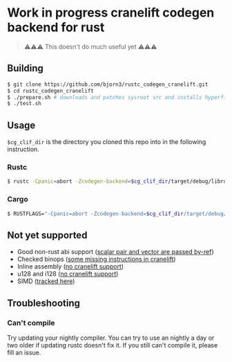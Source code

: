 # Work in progress cranelift codegen backend for rust

> ⚠⚠⚠ This doesn't do much useful yet ⚠⚠⚠

## Building

```bash
$ git clone https://github.com/bjorn3/rustc_codegen_cranelift.git
$ cd rustc_codegen_cranelift
$ ./prepare.sh # downloads and patches sysroot src and installs hyperfine for benchmarking
$ ./test.sh
```

## Usage

`$cg_clif_dir` is the directory you cloned this repo into in the following instruction.

### Rustc

```bash
$ rustc -Cpanic=abort -Zcodegen-backend=$cg_clif_dir/target/debug/librustc_codegen_cranelift.so my_crate.rs
```

### Cargo

```bash
$ RUSTFLAGS="-Cpanic=abort -Zcodegen-backend=$cg_clif_dir/target/debug/librustc_codegen_cranelift.dylib --sysroot $cg_clif_dir/build_sysroot/sysroot" cargo run
```

## Not yet supported

* Good non-rust abi support ([scalar pair and vector are passed by-ref](https://github.com/bjorn3/rustc_codegen_cranelift/issues/10))
* Checked binops ([some missing instructions in cranelift](https://github.com/CraneStation/cranelift/issues/460))
* Inline assembly ([no cranelift support](https://github.com/CraneStation/cranelift/issues/444))
* u128 and i128 ([no cranelift support](https://github.com/CraneStation/cranelift/issues/354))
* SIMD ([tracked here](https://github.com/bjorn3/rustc_codegen_cranelift/issues/171))

## Troubleshooting

### Can't compile

Try updating your nightly compiler. You can try to use an nightly a day or two older if updating rustc doesn't fix it. If you still can't compile it, please fill an issue.
